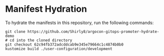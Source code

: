 # Manifest Hydration

To hydrate the manifests in this repository, run the following commands:

```shell
git clone https://github.com/Shirly8/argocon-gitops-promoter-hydrate-demo
# cd into the cloned directory
git checkout 62c94fb372adcddcab9e345e79664c1c4874b0b0
kustomize build ./user-configuration/development
```
